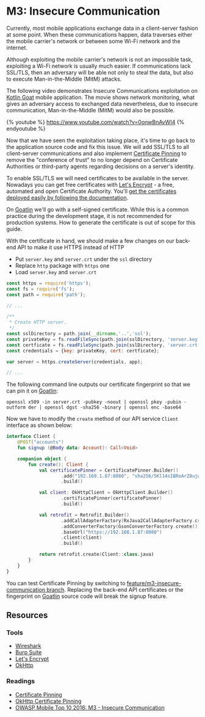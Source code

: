 M3: Insecure Communication
==========================

Currently, most mobile applications exchange data in a client-server fashion at
some point. When these communications happen, data traverses either the mobile
carrier's network or between some Wi-Fi network and the internet.

Although exploiting the mobile carrier's network is not an impossible task,
exploiting a Wi-Fi network is usually much easier. If communications lack
SSL/TLS, then an adversary will be able not only to steal the data, but also to
execute Man-in-the-Middle (MitM) attacks.

The following video demonstrates Insecure Communications exploitation on [Kotlin
Goat][0] mobile application. The movie shows network monitoring, what gives an
adversary access to exchanged data nevertheless, due to insecure communication,
Man-in-the-Middle (MitM) would also be possible.

{% youtube %}
https://www.youtube.com/watch?v=0onwBnAvWI4
{% endyoutube %}

Now that we have seen the exploitation taking place, it's time to go back to the
application source code and fix this issue. We will add SSL/TLS to all
client-server communications and also implement [Certificate Pinning][3] to
remove the "conference of trust" to no longer depend on Certificate Authorities
or third-party agents regarding decisions on a server's identity.

To enable SSL/TLS we will need certificates to be available in the server.
Nowadays you can get free certificates with [Let's Encrypt][4] - a free,
automated and open Certificate Authority. You'll [get the certificates deployed
easily by following the documentation][5].

On [Goatlin][0] we'll go with a self-signed certificate. While this is a common
practice during the development stage, it is not recommended for production
systems. How to generate the certificate is out of scope for this guide.

With the certificate in hand, we should make a few changes on our back-end API
to make it use HTTPS instead of HTTP

* Put `server.key` and `server.crt` under the `ssl` directory
* Replace `http` package with `https` one
* Load `server.key` and `server.crt`

```javascript
const https = require('https');
const fs = require('fs');
const path = require('path');

// ...

/**
 * Create HTTP server.
 */
const sslDirectory = path.join(__dirname,'..','ssl');
const privateKey = fs.readFileSync(path.join(sslDirectory, 'server.key'), 'utf8');
const certficate = fs.readFileSync(path.join(sslDirectory, 'server.crt'), 'utf8');
const credentials = {key: privateKey, cert: certficate};

var server = https.createServer(credentials, app);

// ...
```

The following command line outputs our certificate fingerprint so that we can
pin it on [Goatlin][0]:

```
openssl x509 -in server.crt -pubkey -noout | openssl pkey -pubin -outform der | openssl dgst -sha256 -binary | openssl enc -base64
```

Now we have to modify the `create` method of our API service `Client` interface
as shown below:

```kotlin
interface Client {
    @POST("accounts")
    fun signup (@Body data: Account): Call<Void>

    companion object {
        fun create(): Client {
            val certificatePinner = CertificatePinner.Builder()
                    .add("192.169.1.87:8080", "sha256/5Kl14sIBRoArZ8ujwNLWoLOI1QmsvE58nmXTO/9GSJw=")
                    .build()

            val client: OkHttpClient = OkHttpClient.Builder()
                    .certificatePinner(certificatePinner)
                    .build()

            val retrofit = Retrofit.Builder()
                    .addCallAdapterFactory(RxJava2CallAdapterFactory.create())
                    .addConverterFactory(GsonConverterFactory.create())
                    .baseUrl("https://192.168.1.87:8080")
                    .client(client)
                    .build()

            return retrofit.create(Client::class.java)
        }
    }
}
```

You can test Certificate Pinning by switching to
[feature/m3-insecure-communication branch][8]. Replacing the back-end API
certificates or the fingerprint on [Goatlin][0] source code will break the
signup feature.

## Resources

### Tools

* [Wireshark][1]
* [Burp Suite][2]
* [Let's Encrypt][4]
* [OkHttp][7]

### Readings

* [Certificate Pinning][3]
* [OkHttp Certificate Pinning][6]
* [OWASP Mobile Top 10 2016: M3 - Insecure Communication][9]

[0]: https://github.com/Checkmarx/Goatlin
[1]: https://www.wireshark.org/
[2]: https://portswigger.net/
[3]: https://www.owasp.org/index.php/Certificate_and_Public_Key_Pinning
[4]: https://letsencrypt.org/
[5]: https://letsencrypt.org/docs/
[6]: https://github.com/square/okhttp/wiki/HTTPS#certificate-pinning
[7]: https://github.com/square/okhttp
[8]: https://github.com/Checkmarx/Goatlin/tree/feature/m3-insecure-communication
[9]: https://www.owasp.org/index.php/Mobile_Top_10_2016-M3-Insecure_Communication
